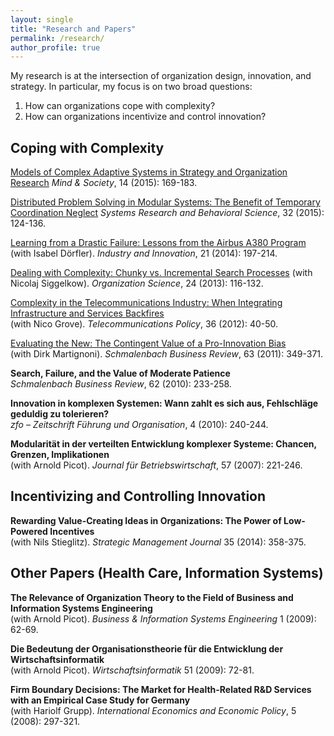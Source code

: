 ```yaml
---
layout: single
title: "Research and Papers"
permalink: /research/
author_profile: true
---
```


My research is at the intersection of organization design, innovation, and strategy. In particular, my focus is on two broad questions:

1. How can organizations cope with complexity?
2. How can organizations incentivize and control innovation?

## Coping with Complexity

[Models of Complex Adaptive Systems in Strategy and Organization Research](http://doi.org/10.1007/s11299-015-0168-x)
*Mind & Society*, 14 (2015): 169-183.

[Distributed Problem Solving in Modular Systems: The Benefit of Temporary Coordination Neglect](http://dx.doi.org/10.1002/sres.2218)
*Systems Research and Behavioral Science*, 32 (2015): 124-136.

[Learning from a Drastic Failure: Lessons from the Airbus A380 Program](http://dx.doi.org/10.1080/13662716.2014.910891)
(with Isabel Dörfler). *Industry and Innovation*, 21 (2014): 197-214.

[Dealing with Complexity: Chunky vs. Incremental Search Processes](https://doi.org/10.1287/orsc.1110.0729)
(with Nicolaj Siggelkow). *Organization Science*, 24 (2013): 116-132.

[Complexity in the Telecommunications Industry: When Integrating Infrastructure and Services Backfires](https://doi.org/10.1016/j.telpol.2011.11.019)  
(with Nico Grove). *Telecommunications Policy*, 36 (2012): 40-50.

[Evaluating the New: The Contingent Value of a Pro-Innovation Bias](/files/Baumann_Martignoni_2011_Pro-Innovation_Bias.pdf)  
(with Dirk Martignoni). *Schmalenbach Business Review*, 63 (2011): 349-371.

**Search, Failure, and the Value of Moderate Patience**  
*Schmalenbach Business Review*, 62 (2010): 233-258.

**Innovation in komplexen Systemen: Wann zahlt es sich aus, Fehlschläge geduldig zu tolerieren?**  
*zfo – Zeitschrift Führung und Organisation*, 4 (2010): 240-244.

**Modularität in der verteilten Entwicklung komplexer Systeme: Chancen, Grenzen, Implikationen**  
(with Arnold Picot). *Journal für Betriebswirtschaft*, 57 (2007): 221-246.

## Incentivizing and Controlling Innovation

**Rewarding Value-Creating Ideas in Organizations: The Power of Low-Powered Incentives**  
(with Nils Stieglitz). *Strategic Management Journal* 35 (2014): 358-375.

## Other Papers (Health Care, Information Systems)

**The Relevance of Organization Theory to the Field of Business and Information Systems Engineering**  
(with Arnold Picot). *Business & Information Systems Engineering* 1 (2009): 62-69.

**Die Bedeutung der Organisationstheorie für die Entwicklung der Wirtschaftsinformatik**  
(with Arnold Picot). *Wirtschaftsinformatik* 51 (2009): 72-81.

**Firm Boundary Decisions: The Market for Health-Related R&D Services with an Empirical Case Study for Germany**  
(with Hariolf Grupp). *International Economics and Economic Policy*, 5 (2008): 297-321.
